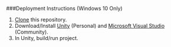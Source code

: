 ###Deployment Instructions (Windows 10 Only)
1. [Clone](https://help.github.com/articles/cloning-a-repository/) this repository.
2. Download/Install [Unity](https://store.unity.com/) (Personal) and [Microsoft Visual Studio](https://www.visualstudio.com/downloads/) (Community).
3. In Unity, build/run project.
